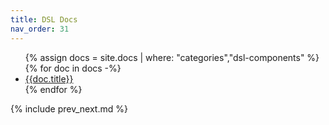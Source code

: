```yaml
---
title: DSL Docs
nav_order: 31
---
```


<ul>
{% assign docs = site.docs | where: "categories","dsl-components" %}
{% for doc in docs -%}
  <li><a href='{{doc.url}}'>{{doc.title}}</a></li>
{% endfor %}
</ul>

{% include prev_next.md %}
